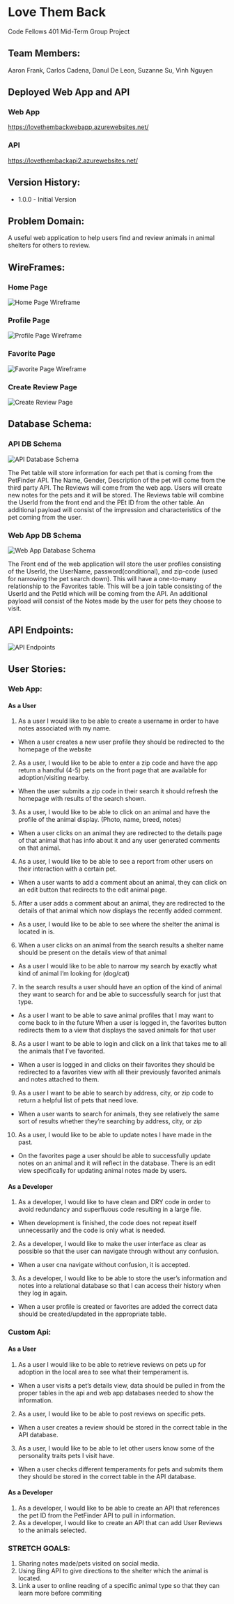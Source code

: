 # Love Them Back
Code Fellows 401 Mid-Term Group Project

## Team Members:
 Aaron Frank, Carlos Cadena, Danul De Leon, Suzanne Su, Vinh Nguyen

## Deployed Web App and API
### Web App
https://lovethembackwebapp.azurewebsites.net/
### API
https://lovethembackapi2.azurewebsites.net/

## Version History:
* 1.0.0 - Initial Version

## Problem Domain:
A useful web application to help users find and review animals in animal shelters for others to review.

## WireFrames:

### Home Page
![Home Page Wireframe](assets/WireFrames/HomePage.PNG)

### Profile Page
![Profile Page Wireframe](assets/WireFrames/Profile.PNG)

### Favorite Page
![Favorite Page Wireframe](assets/WireFrames/FavoritePage.PNG)

### Create Review Page
![Create Review Page](assets/WireFrames/CreateReview.PNG)

## Database Schema:

### API DB Schema
![API Database Schema](assets/DBSchema/APIDBSchema.PNG)

The Pet table will store information for each pet that is coming from the PetFinder API.  The Name, Gender, Description of the pet will come from the third party API.  The Reviews will come from the web app.  Users will create new notes for the pets and it will be stored. The Reviews table will combine the UserId from the front end and the PEt ID from the other table.  An additional payload will consist of the impression and characteristics of the pet coming from the user.

### Web App DB Schema
![Web App Database Schema](assets/DBSchema/WebAppDBSchema.PNG)

The Front end of the web application will store the user profiles consisting of the UserId, the UserName, password(conditional), and zip-code (used for narrowing the pet search down).  This will have a one-to-many relationship to the Favorites table.  This will be a join table consisting of the UserId and the PetId which will be coming from the API.  An additional payload will consist of the Notes made by the user for pets they choose to visit.

## API Endpoints:
![API Endpoints](assets/swagger.PNG)

## User Stories:

### Web App:
#### As a User
1. As a user I would like to be able to create a username in order to have notes associated with my name.
* When a user creates a new user profile they should be redirected to the homepage of the website
2. As a user, I would like to be able to enter a zip code and have the app return a handful (4-5) pets on the front page that are available for adoption/visiting nearby.
* When the user submits a zip code in their search it should refresh the homepage with results of the search shown.
3. As a user, I would like to be able to click on an animal and have the profile of the animal display. (Photo, name, breed, notes)
* When a user clicks on an animal they are redirected to the details page of that animal that has info about it and any user generated comments on that animal.
4. As a user, I would like to be able to see a report from other users on their interaction with a certain pet.
* When a user wants to add a comment about an animal, they can click on an edit button that redirects to the edit animal page. 
5. After a user adds a comment about an animal, they are redirected to the details of that animal which now displays the recently added comment.
* As a user, I would like to be able to see where the shelter the animal is located in is.
6. When a user clicks on an animal from the search results a shelter name should be present on the details view of that animal
* As a user I would like to be able to narrow my search by exactly what kind of animal I’m looking for (dog/cat)
7. In the search results a user should have an option of the kind of animal they want to search for and be able to successfully search for just that type.
* As a user I want to be able to save animal profiles that I may want to come back to in the future
When a user is logged in, the favorites button redirects them to a view that displays the saved animals for that user
8. As a user I want to be able to login and click on a link that takes me to all the animals that I’ve favorited.
* When a user is logged in and clicks on their favorites they should be redirected to a favorites view with all their previously favorited animals and notes attached to them.
9. As a user I want to be able to search by address, city, or zip code to return a helpful list of pets that need love.
* When a user wants to search for animals, they see relatively the same sort of results whether they’re searching by address, city, or zip
10. As a user, I would like to be able to update notes I have made in the past.
* On the favorites page a user should be able to successfully update notes on an animal and it will reflect in the database.
There is an edit view specifically for updating animal notes made by users.

#### As a Developer
1.	As a developer, I would like to have clean and DRY code in order to avoid redundancy and superfluous code resulting in a large file.
* When development is finished, the code does not repeat itself unnecessarily and the code is only what is needed.
2. 	As a developer, I would like to make the user interface as clear as possible so that the user can navigate through without any confusion.
* When a user cna navigate without confusion, it is accepted.
3. 	As a developer, I would like to be able to store the user’s information and notes into a relational database so that I can access their history when they log in again.
* When a user profile is created or favorites are added the correct data should be created/updated in the appropriate table.

### Custom Api:
#### As a User
1. As a user I would like to be able to retrieve reviews on pets up for adoption in the local area to see what their temperament is.
* When a user visits a pet’s details view, data should be pulled in from the proper tables in the api and web app databases needed to show the information.
2. As a user, I would like to be able to post reviews on specific pets.
* When a user creates a review should be stored in the correct table in the API database.
3. As a user, I would like to be able to let other users know some of the personality traits pets I visit have.
* When a user checks different temperaments for pets and submits them they  should be stored in the correct table in the API database.

#### As a Developer
1. As a developer, I would like to be able to create an API that references the pet ID from the PetFinder API to pull in information.
2. As a developer, I would like to create an API that can add User Reviews to the animals selected.

### STRETCH GOALS:
1. Sharing notes made/pets visited on social media.
2. Using Bing API to give directions to the shelter which the animal is located.
3. Link a user to online reading of a specific animal type so that they can learn more before commiting
